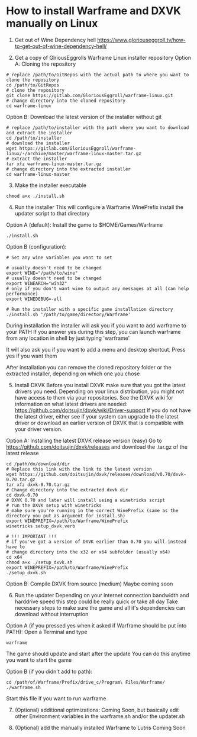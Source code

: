 # How to install Warframe and DXVK manually on Linux

1. Get out of Wine Dependency hell
https://www.gloriouseggroll.tv/how-to-get-out-of-wine-dependency-hell/

2. Get a copy of GlriousEggrolls Warframe Linux installer repository
Option A: Cloning the repository
```
# replace /path/to/GitRepos with the actual path to where you want to clone the repository
cd /path/to/GitRepos
# clone the repository
git clone https://gitlab.com/GloriousEggroll/warframe-linux.git
# change directory into the cloned repository
cd warframe-linux
```

Option B: Download the latest version of the installer without git
```
# replace /path/to/installer with the path where you want to download and extract the installer
cd /path/to/installer
# download the installer
wget https://gitlab.com/GloriousEggroll/warframe-linux/-/archive/master/warframe-linux-master.tar.gz
# extract the installer
tar xfz warframe-linux-master.tar.gz
# change directory into the extracted installer
cd warframe-linux-master
```

3. Make the installer executable
```
chmod a+x ./install.sh
```

4. Run the installer
This will configure a Warframe WinePrefix install the updater script to that directory

Option A (default): Install the game to $HOME/Games/Warframe
```
./install.sh
```

Option B (configuration): 
```
# Set any wine variables you want to set

# usually doesn't need to be changed
export WINE="/path/to/wine"
# usually doesn't need to be changed
export WINEARCH="win32"
# only if you don't want wine to output any messages at all (can help performance)
export WINEDEBUG=-all

# Run the installer with a specific game installation directory
./install.sh '/path/to/game/directory/Warframe'
```

During installation the installer will ask you if you want to add warframe to your PATH
If you answer yes during this step, you can launch warframe from any location in shell by just typing 'warframe'

It will also ask you if you want to add a menu and desktop shortcut.
Press yes if you want them

After installation you can remove the cloned repository folder or the extracted installer, depending on which one you chose

5. Install DXVK
Before you install DXVK make sure that you got the latest drivers you need.
Depending on your linux distribution, you might not have access to them via your repositories.
See the DXVK wiki for information on what latest drivers are needed:
https://github.com/doitsujin/dxvk/wiki/Driver-support
If you do not have the latest driver, either see if your system can upgrade to the latest driver or download an earlier version of DXVK that is compatible with your driver version.

Option A: Installing the latest DXVK release version (easy)
Go to https://github.com/doitsujin/dxvk/releases and download the .tar.gz of the latest release
```
cd /path/do/download/dir
# Replace this link with the link to the latest version
wget https://github.com/doitsujin/dxvk/releases/download/v0.70/dxvk-0.70.tar.gz
tar xfz dxvk-0.70.tar.gz
# Change directory into the extracted dxvk dir
cd dxvk-0.70
# DXVK 0.70 and later will install using a winetricks script
# run the DXVK setup with winetricks
# make sure you're running in the correct WinePrefix (same as the directory you put as argument for install.sh)
export WINEPREFIX=/path/to/Warframe/WinePrefix
winetricks setup_dxvk.verb

# !!! IMPORTANT !!!
# if you've got a version of DXVK earlier than 0.70 you will instead have to
# change directory into the x32 or x64 subfolder (usually x64)
cd x64
chmod a+x ./setup_dxvk.sh
export WINEPREFIX=/path/to/Warframe/WinePrefix
./setup_dxvk.sh
```

Option B: Compile DXVK from source (medium)
Maybe coming soon


6. Run the updater
Depending on your internet connection bandwidth and harddrive speed this step could be really quick or take all day
Take necessary steps to make sure the game and all it's dependencies can download without interruption

Option A (if you pressed yes when it asked if Warframe should be put into PATH):
Open a Terminal and type
```
warframe
```
The game should update and start after the update
You can do this anytime you want to start the game

Option B (if you didn't add to path):
```
cd /path/of/Warframe/Prefix/drive_c/Program\ Files/Warframe/
./warframe.sh
```
Start this file if you want to run warframe

7. (Optional) additional optimizations:
Coming Soon, but basically edit other Environment variables in the warframe.sh and/or the updater.sh

8. (Optional) add the manually installed Warframe to Lutris
Coming Soon